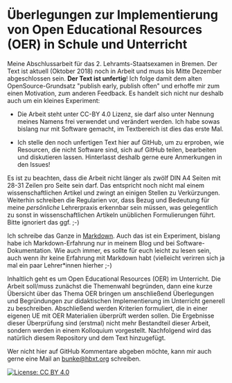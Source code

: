 # Überlegungen zur Implementierung von Open Educational Resources (OER) in Schule und Unterricht

Meine Abschlussarbeit für das 2. Lehramts-Staatsexamen in Bremen. Der Text ist
aktuell (Oktober 2018) noch in Arbeit und muss bis Mitte Dezember abgeschlossen
sein. **Der Text ist unfertig**! Ich folge damit dem alten OpenSource-Grundsatz
"publish early, publish often" und erhoffe mir zum einen Motivation, zum
anderen Feedback. Es handelt sich nicht nur deshalb auch um ein kleines
Experiment:

-   Die Arbeit steht unter CC-BY 4.0 Lizenz, sie darf also unter Nennung meines
    Namens frei verwendet und verändert werden. Ich habe sowas bislang nur mit
    Software gemacht, im Textbereich ist dies das erste Mal.

-   Ich stelle den noch unfertigen Text hier auf GitHub, um zu erproben, wie
    Resourcen, die nicht Software sind, sich auf GitHub teilen, bearbeiten und
    diskutieren lassen. Hinterlasst deshalb gerne eure Anmerkungen in den
    Issues!

Es ist zu beachten, dass die Arbeit nicht länger als zwölf DIN A4 Seiten mit
28-31 Zeilen pro Seite sein darf. Das entspricht noch nicht mal einem
wissenschaftlichen Artikel und zwingt an einigen Stellen zu Verkürzungen.
Weiterhin schreiben die Regularien vor, dass Bezug und Bedeutung für meine
_persönliche_ Lehrerpraxis erkennbar sein müssen, was gelegentlich zu sonst in
wissenschaftlichen Artikeln unüblichen Formulierungen führt. Bitte ignoriert
das ggf. ;-)

Ich schreibe das Ganze in
[Markdown](https://daringfireball.net/projects/markdown/syntax). Auch das ist
ein Experiment, bislang habe ich Markdown-Erfahrung nur in meinem Blog und bei
Software-Dokumentation. Wie auch immer, es sollte für euch leicht zu lesen
sein, auch wenn ihr keine Erfahrung mit Markdown habt (vielleicht verirren sich
ja mal ein paar Lehrer*innen hierher ;-)

Inhaltlich geht es um Open Educational Resources (OER) im Unterricht. Die
Arbeit soll/muss zunächst die Themenwahl begründen, dann eine kurze Übersicht
über das Thema OER bringen um anschließend Überlegungen und Begründungen  zur
didaktischen Implementierung im Unterricht generell zu beschreiben.
Abschließend werden Kriterien formuliert, die in einer eigenen UE mit OER
Materialien überprüft werden sollen. Die Ergebnisse dieser Überprüfung sind
(erstmal) nicht mehr Bestandteil dieser Arbeit, sondern werden in einem
Kolloquium vorgestellt. Nachfolgend wird das natürlich diesem Repository und dem
Text hinzugefügt.

Wer nicht hier auf GitHub Kommentare abgeben möchte, kann mir auch gerne eine
Mail an bunke@hbxt.org schreiben.


[![License: CC BY 4.0](https://img.shields.io/badge/License-CC%20BY%204.0-lightgrey.svg)](https://creativecommons.org/licenses/by/4.0/)
